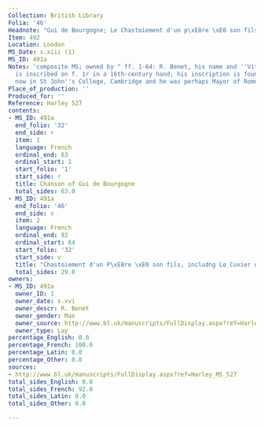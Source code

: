 ```yaml
---
Collection: British Library
Folia: '46'
Headnote: "Gui de Bourgogne; Le Chastoiement d'un p\xE8re \xE0 son fils"
Item: 492
Location: London
MS_Date: s.xiii (1)
MS_ID: 491a
Notes: 'composite MS; owned by " ff. 1-64: R. Benet, his name and ''Vita Caroli Magni''
  is inscribed on f. 1r in a 16th-century hand; his inscription is found in 6 manuscripts
  now in St John''s College, Cambridge and he was perhaps Mayor of Romney"'
Place_of_production: ''
Produced_for: ''
Reference: Harley 527
contents:
- MS_ID: 491a
  end_folio: '32'
  end_side: r
  item: 1
  language: French
  ordinal_end: 63
  ordinal_start: 1
  start_folio: '1'
  start_side: r
  title: Chanson of Gui de Bourgogne
  total_sides: 63.0
- MS_ID: 491a
  end_folio: '46'
  end_side: v
  item: 2
  language: French
  ordinal_end: 92
  ordinal_start: 64
  start_folio: '32'
  start_side: v
  title: "Chastoiement d'un P\xE8re \xE0 son fils, includng Le Cuvier on f. 38r"
  total_sides: 29.0
owners:
- MS_ID: 491a
  owner_ID: 1
  owner_date: s.xvi
  owner_descr: R. Benet
  owner_gender: Man
  owner_source: http://www.bl.uk/manuscripts/FullDisplay.aspx?ref=Harley_MS_527
  owner_type: Lay
percentage_English: 0.0
percentage_French: 100.0
percentage_Latin: 0.0
percentage_Other: 0.0
sources:
- http://www.bl.uk/manuscripts/FullDisplay.aspx?ref=Harley_MS_527
total_sides_English: 0.0
total_sides_French: 92.0
total_sides_Latin: 0.0
total_sides_Other: 0.0

---
```

